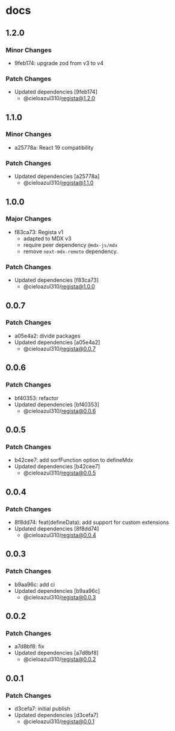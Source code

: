# docs

## 1.2.0

### Minor Changes

- 9feb174: upgrade zod from v3 to v4

### Patch Changes

- Updated dependencies [9feb174]
  - @cieloazul310/regista@1.2.0

## 1.1.0

### Minor Changes

- a25778a: React 19 compatibility

### Patch Changes

- Updated dependencies [a25778a]
  - @cieloazul310/regista@1.1.0

## 1.0.0

### Major Changes

- f83ca73: Regista v1
  - adapted to MDX v3
  - require peer dependency `@mdx-js/mdx`
  - remove `next-mdx-remote` dependency.

### Patch Changes

- Updated dependencies [f83ca73]
  - @cieloazul310/regista@1.0.0

## 0.0.7

### Patch Changes

- a05e4a2: divide packages
- Updated dependencies [a05e4a2]
  - @cieloazul310/regista@0.0.7

## 0.0.6

### Patch Changes

- bf40353: refactor
- Updated dependencies [bf40353]
  - @cieloazul310/regista@0.0.6

## 0.0.5

### Patch Changes

- b42cee7: add sorfFunction option to defineMdx
- Updated dependencies [b42cee7]
  - @cieloazul310/regista@0.0.5

## 0.0.4

### Patch Changes

- 8f8dd74: feat(defineData): add support for custom extensions
- Updated dependencies [8f8dd74]
  - @cieloazul310/regista@0.0.4

## 0.0.3

### Patch Changes

- b9aa96c: add ci
- Updated dependencies [b9aa96c]
  - @cieloazul310/regista@0.0.3

## 0.0.2

### Patch Changes

- a7d8bf8: fix
- Updated dependencies [a7d8bf8]
  - @cieloazul310/regista@0.0.2

## 0.0.1

### Patch Changes

- d3cefa7: initial publish
- Updated dependencies [d3cefa7]
  - @cieloazul310/regista@0.0.1
